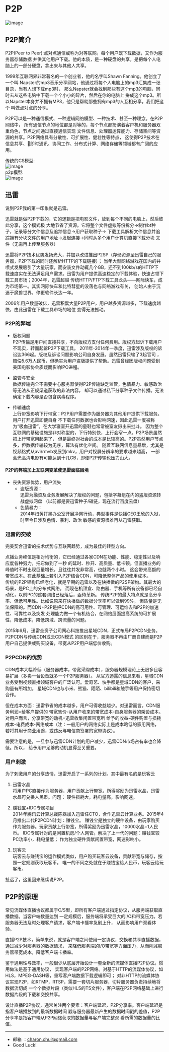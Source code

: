 P2P
===

![image](https://github.com/CharonChui/Pictures/blob/master/p2p.jpg?raw=true)

## P2P简介
P2P(Peer to Peer):点对点通信或称为对等联网。每个用户既下载数据，又作为服务器存储数据
并供其他用户下载。他的本质，是一种硬盘的共享，是把每个人电脑上的一部分硬盘，拿出来与其他人共享。

1999年互联网界非常著名的一个创业者，他的名字叫Shawn Fanning。他创立了一个叫
Napster的mp3音乐分享网站，他通过将每个人电脑上的mp3汇集成一张目录，当有人想下载mp3时，
那么Napster就会找到那些有这个mp3的电脑，同时去从这些电脑中下载一个个小小的碎片，然后在你的电脑上
拼成这个mp3。所以Napster本身并不拥有MP3，他只是帮助那些拥有mp3的人互相分享，我们把这个
叫做点对点的分享。

P2P可以是一种通信模式、一种逻辑网络模型、一种技术、甚至一种理念。在P2P网络中，
所有通信节点的地位都是对等的，每个节点都扮演着客户机和服务器双重角色，节点之间通过直接通信实现
文件信息、处理器运算能力、存储空间等资源的共享。P2P网络具有分散性、可扩展性、健壮性等特点，
这使得P2P技术在信息共享、即时通讯、协同工作、分布式计算、网络存储等领域都有广阔的应用。

传统的CS模型:    
![image](https://github.com/CharonChui/Pictures/blob/master/cs.jpg?raw=true)    
p2p模型:   
![image](https://github.com/CharonChui/Pictures/blob/master/p2p_model.jpg?raw=true)


## 迅雷

说到P2P我的第一印象就是迅雷。    

迅雷就是做P2P下载的，它的逻辑是把电影文件，放到每个不同的电脑上，然后彼此分享，这个模式极
大地节省了资源。它将整个文件虚拟等份拆分→制作bt种子，记录等分文件信息及追踪信息→用户获取种子→
下载工具解析文件信息并追踪拥有分块文件的用户地址→发起连接→同时从多个用户计算机直接下载分块
文件（无需再上传至服务器）

迅雷将P2P技术优势发扬光大，并加以改进推出P2SP（存储资源至迅雷自己的服务器，P2P下载的同时还解析HTTP的下载链接）；
当年大型网络游戏在国内的井喷式发展吸引了大量玩家，而安装文件动辄几个GB，还不到100kb/s的HTTP下
载速度实在无法满足用户需求。迅雷为用户提供高速稳定的下载体验，快速占领下载工具市场；2004年，迅雷超越
传统HTTP/FTP下载工具龙头——网际快车，成为市场第一。其实网际快车和比特彗星的没落也与网络游戏有关，
创始人由于沉迷于魔兽世界，停更软件长达一年。

2006年用户数量破亿，迅雷积累大量P2P用户，用户越多资源越多，下载速度越快，由此迅雷在下载工具市场的地位
变得无法撼动。


### P2P的弊端

- 版权问题    
P2P传输是用户间直接共享，不向版权方支付任何费用。版权方起诉下载用户不现实，转而起诉P2P下载工具。
2011年-2014年一季度，迅雷涉及版权的诉讼达366起。版权及诉讼问题影响公司自身发展。虽然迅雷只输了3起官司
，赔偿5.6万人民币，但确实为用户盗版提供了帮助。迅雷曾经因版权问题受到美国电影协会质疑而影响IPO进程。

- 监管与安全      
数据传输完全不需要中心服务器使得P2P传输缺乏监管，色情暴力、敏感政治等无法从正规渠道获取的非法内容，
却可以通过私下分享种子文件传播。无法确定下载内容是否包含病毒程序。

- 传输速度    
上行带宽影响下行带宽：P2P用户需要作为服务器为其他用户提供下载服务。用户打开迅雷即便自身
不下载任何数据也会影响网速，因此迅雷一度被称为“吸血迅雷”，在大学寝室开迅雷的童鞋也常常被室友揪出来批斗。
因为整个互联网的基础设施是非对称型的，下行特别快，上行会窄一点。P2P场景虽然把上行带宽用起来了，
但是最终对社会的成本是比较高的。P2P虽然用户节点多，但数据传输较为无序，算法有优化空间。
随着互联网信息量暴增，尤其是视频格式从avi/rmvb发展到mkv，用户对视屏分辨率的要求越来越高，
一部蓝光高清电影有可能达到十几GB，即便P2P传输也压力山大。

#### P2P的弊端加上互联网变革使迅雷面临困境

- 丧失资源优势，用户流失    
    - 盗版资源：    
    迅雷为融资及业务发展解决了版权的问题，包括字幕组在内的盗版资源转战虚拟网盘
    （以前都是要迅雷种子/磁链，现在流行百度云盘）
    - 色情暴力：     
    2014年扫黄打黑办公室开展净网行动，典型事件是快播CEO王欣的入狱，时至今日涉及色情、暴利、政治
    敏感的资源很难再从迅雷获取。

### 迅雷的突破

完美契合迅雷的技术优势与互联网趋势，成为最佳的转型方向。

点播业务峰值是相对均衡的，它已经通过各家CDN在功能、性能、稳定性以及响应度各种努力，把它做到了一秒
的延时、秒开、高质量、低卡顿。但直播业务的峰值时不时出现巨量增长，且往往并发非常高，也就两个小时。
这会带来高额的带宽成本。在此基础上若引入P2P结合CDN，可降低整体产品的使用成本。    
传统的P2P架构已经老化，就是早期的迅雷以及在快播做的P2SP架构。其最大的场景，是PC上的分布式网络。
而现在机顶盒、路由器、手机等所有设备都已经自动化，以前PC的这套网络已经落后，亟待革新。
传统P2P的最大特点就是高分享率、但低可用性。比如说原来在快播做的数据分享率可以做到99%，
但质量是无法保障的。而CDN+P2P是把CDN的高可用性、可管理、可运维去和P2P的加速性、可靠性以及突发
处理能力做一个有机结合，在网络层面提高系统的可扩展性，降低成本，降低跨域、跨流量的问题。    

2015年6月，迅雷全资子公司网心科技推出星域CDN，正式布局P2PCDN业务。P2PCDN与传统CDN或云CDN模式
的区别在于，服务器不再由厂商自建而是P2P用户自己提供或购买设备，带宽从P2P用户端低价收购。

### P2PCDN的优势

CDN成本大幅降低（服务器成本，带宽采购成本），服务器规模理论上无限多且容易扩展（多卖一台设备就多一个P2P服务器）。
从官方透露的信息来看，星域CDN业务受到视频直播领域客户的广泛认可。爱奇艺、快手都是星域CDN的客户，采购量有所增加。
星域CDN也与小米、熊猫、陌陌、bilibili和触手等用户保持密切合作。

但在成本方面：迅雷节省的成本越多，用户可得收益越少。对迅雷而言，CDN服务利润=给客户提供的
带宽售价-从用户收来的带宽成本-自身服务器的架设成本。对用户而言，分享带宽的动机=迅雷收集闲置带宽所
给予的收益-硬件购置与损耗成本-电费成本-网络成本（注：一般用户的网络实际上是成本略低的家用网络，
若将其用于商业用途，或违反与电信商签署的宽带协议）。

需要注意的是，一旦参与迅雷CDN计划的用户减少，迅雷CDN市场占有率也会降低。所以，
给予用户足够的动机显得至关重要。

### 用户刺激

为了刺激用户的分享热情，迅雷开启了一系列的计划。其中最有名的是玩客云   
1. 迅雷水晶    
将用户PC直接作为服务器，用户贡献上行带宽，所得奖励为迅雷水晶，迅雷水晶可兑换人民币。问题：
硬件损耗大，耗电量高，影响网速。

2. 赚钱宝+IDC专属项目    
2014年腾讯云计算总裁陈磊加入迅雷任CTO，合作迅雷云计算业务。2015年4月推出二代P2PCDN计划：赚钱宝。
赚钱宝是独立的硬件设备，由玩家购买作为服务器。玩家贡献上行带宽，所得奖励为迅雷水晶，10000水晶=1人民币。
IDC专属针对的是闲置机房/个人网管。解决了上一代的问题：赚钱宝较PC功率小，耗电量低；
作为独立硬件贡献闲置带宽，网速影响小。

3. 玩客云     
玩客云与赚钱宝的运作模式类似，用户购买玩客云设备，贡献带宽与储存，按照一定规则获取玩客币。
唯一的不同之处就在于赚钱宝给人民币，玩客云给玩客币。


扯远了，这里回来继续说P2P。 

## P2P的原理

常见流媒体直播协议都属于C/S型，即所有客户端通过指定协议，从服务端获取直播数据。当客户端数量达到
一定规模后，服务端将承受巨大的I/O和带宽压力。若服务器无法及时处理客户请求，客户端卡播率急剧上升，
从而影响用户观看体验。

直播P2P技术，简单来说，就是客户端之间使用一定协议，交换和共享直播数据，通过减少对服务器的数据请求，
来降低服务端的I/O带宽等方面压力，从而削减服务器带宽成本，降低客户端卡播率。

鉴于通用性与效率，一般很少从底层开始设计一套全新的流媒体直播P2P协议。惯用做法是基于通用协议，
实现客户端的P2P网络。对基于HTTP的流媒体协议，如HLS，MPEG-DASH等，重写客户端数据下载逻辑即可；
对非HTTP的流媒体协议实现P2P，如RTMP，RTSP，需要一套切片服务器，切片服务器负责持续地将数据流切成
一个个数据片段（类似HLS的TS文件），客户端在P2P网络基础上进行数据片段的下载和交换共享。

设计直播P2P协议，通常关注两个要素：客户端延迟，P2P分享率。客户端延迟是指客户端播放到的最新数据时间
戳与服务器最新产生的数据时间戳的差值，P2P分享率是指客户端从P2P网络获取的数据量与客户端完整观
看所需的数据量的比值。

---

- 邮箱 ：charon.chui@gmail.com  
- Good Luck! 